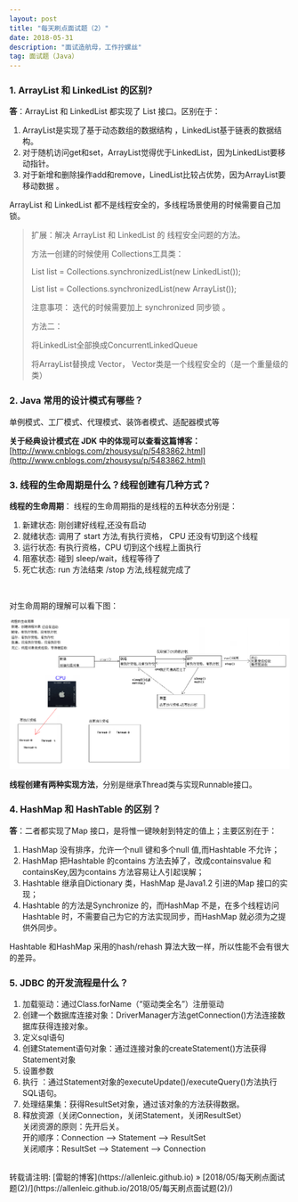 ```yaml
---
layout: post
title: "每天刷点面试题（2）"
date: 2018-05-31
description: "面试造航母，工作拧螺丝"
tag: 面试题（Java）
---
```


### 1. ArrayList 和 LinkedList 的区别?

**答**：ArrayList 和 LinkedList 都实现了 List 接口。区别在于：   

1. ArrayList是实现了基于动态数组的数据结构 ，LinkedList基于链表的数据结构。 
2. 对于随机访问get和set，ArrayList觉得优于LinkedList，因为LinkedList要移动指针。 
3. 对于新增和删除操作add和remove，LinedList比较占优势，因为ArrayList要移动数据 。

ArrayList 和 LinkedList 都不是线程安全的，多线程场景使用的时候需要自己加锁。

> 扩展：解决 ArrayList 和 LinkedList 的 线程安全问题的方法。  
>
> 方法一创建的时候使用 Collections工具类：
>
> List<String> list = Collections.synchronizedList(new LinkedList<String>());   
>
> List<String> list = Collections.synchronizedList(new ArrayList<String>());   
>
> 注意事项： 迭代的时候需要加上 synchronized 同步锁 。  
>
> 
>
> 方法二：  
>
> 将LinkedList全部换成ConcurrentLinkedQueue     
>
> 将ArrayList替换成 Vector， Vector类是一个线程安全的（是一个重量级的类） 

### 2. Java 常用的设计模式有哪些？

单例模式、工厂模式、代理模式、装饰者模式、适配器模式等

**关于经典设计模式在 JDK 中的体现可以查看这篇博客：**  [http://www.cnblogs.com/zhousysu/p/5483862.html](http://www.cnblogs.com/zhousysu/p/5483862.html)

### 3. 线程的生命周期是什么？线程创建有几种方式？

**线程的生命周期**：  线程的生命周期指的是线程的五种状态分别是：  

1. 新建状态: 刚创建好线程,还没有启动 
2. 就绪状态: 调用了 start 方法,有执行资格， CPU 还没有切到这个线程 
3. 运行状态: 有执行资格，CPU 切到这个线程上面执行 
4. 阻塞状态: 碰到 sleep/wait，线程等待了
5. 死亡状态: run 方法结束 /stop 方法,线程就完成了

<br>

对生命周期的理解可以看下图：  

![1527782092219](/images/posts/interview/1527782092219.png)

**线程创建有两种实现方法**，分别是继承Thread类与实现Runnable接口。    

### 4. HashMap 和 HashTable 的区别？

**答**：二者都实现了Map 接口，是将惟一键映射到特定的值上；主要区别在于：   

1. HashMap 没有排序，允许一个null 键和多个null 值,而Hashtable 不允许；   
2. HashMap 把Hashtable 的contains 方法去掉了，改成containsvalue 和containsKey,因为contains 方法容易让人引起误解；  
3. Hashtable 继承自Dictionary 类，HashMap 是Java1.2 引进的Map 接口的实现；   
4. Hashtable 的方法是Synchronize 的，而HashMap 不是，在多个线程访问Hashtable 时，不需要自己为它的方法实现同步，而HashMap 就必须为之提供外同步。  

Hashtable 和HashMap 采用的hash/rehash 算法大致一样，所以性能不会有很大的差异。 

### 5. JDBC 的开发流程是什么？

1. 加载驱动：通过Class.forName（“驱动类全名”）注册驱动
2. 创建一个数据库连接对象：DriverManager方法getConnection()方法连接数据库获得连接对象。 
3. 定义sql语句
4. 创建Statement语句对象：通过连接对象的createStatement()方法获得Statement对象 
5. 设置参数
6. 执行 ：通过Statement对象的executeUpdate()/executeQuery()方法执行SQL语句。 
7. 处理结果集：获得ResultSet对象，通过该对象的方法获得数据。 
8. 释放资源（关闭Connection，关闭Statement，关闭ResultSet）   
   关闭资源的原则：先开后关。  
   开的顺序：Connection --> Statement --> ResultSet  
   关闭顺序：ResultSet --> Statement --> Connection  

<br/>
转载请注明: [雷聪的博客](https://allenleic.github.io) » [2018/05/每天刷点面试题(2)/](https://allenleic.github.io/2018/05/每天刷点面试题(2)/)
